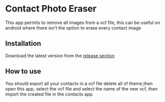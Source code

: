 # Contact Photo Eraser
This app permits to remove all images from a vcf file, this can be useful on android where there isn't the option to erase every contact image

## Installation
Download the latest version from the [release section](https://github.com/RikyIsola/Contact-Photo-eraser/releases)

## How to use
You should export all your contacts in a vcf file delete all of theme,then open this app, select the vcf file and select the name of the new vcf, then import the created file in the contacts app.
